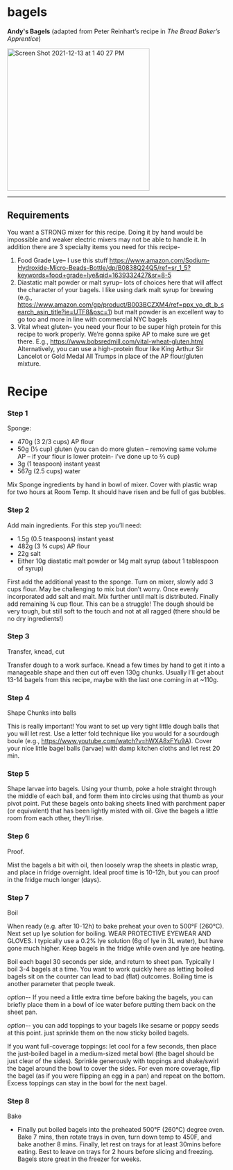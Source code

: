 # bagels
__Andy's Bagels__ (adapted from Peter Reinhart’s recipe in _The Bread Baker’s Apprentice_)

<img width="328" alt="Screen Shot 2021-12-13 at 1 40 27 PM" src="https://user-images.githubusercontent.com/7674197/145893296-52de0302-f2d9-4315-84af-53828e3dec98.png">

---------------------

## Requirements
You want a STRONG mixer for this recipe. Doing it by hand would be impossible and weaker electric mixers may not be able to handle it. In addition there are 3 specialty items you need for this recipe-

1. Food Grade Lye– I use this stuff https://www.amazon.com/Sodium-Hydroxide-Micro-Beads-Bottle/dp/B0838Q24Q5/ref=sr_1_5?keywords=food+grade+lye&qid=1639332427&sr=8-5
2. Diastatic malt powder or malt syrup– lots of choices here that will affect the character of your bagels. I like using dark malt syrup for brewing (e.g., https://www.amazon.com/gp/product/B003BCZXM4/ref=ppx_yo_dt_b_search_asin_title?ie=UTF8&psc=1) but malt powder is an excellent way to go too and more in line with commercial NYC bagels
3. Vital wheat gluten– you need your flour to be super high protein for this recipe to work properly. We’re gonna spike AP to make sure we get there. E.g., https://www.bobsredmill.com/vital-wheat-gluten.html Alternatively, you can use a high-protein flour like King Arthur Sir Lancelot or Gold Medal All Trumps in place of the AP flour/gluten mixture.

# Recipe

### Step 1
Sponge:

- 470g (3 2/3 cups) AP flour
- 50g (⅓ cup) gluten (you can do more gluten – removing same volume AP – if your flour is lower protein- i’ve done up to ⅔ cup)
- 3g (1 teaspoon) instant yeast
- 567g (2.5 cups) water

Mix Sponge ingredients by hand in bowl of mixer. Cover with plastic wrap for two hours at Room Temp. It should have risen and be full of gas bubbles.

### Step 2
Add main ingredients. For this step you’ll need:

- 1.5g (0.5 teaspoons) instant yeast
- 482g (3 ¾ cups) AP flour
- 22g salt
- Either 10g diastatic malt powder or 14g malt syrup (about 1 tablespoon of syrup)

First add the additional yeast to the sponge. Turn on mixer, slowly add 3 cups flour. May be challenging to mix but don’t worry. Once evenly incorporated add salt and malt. Mix further until malt is distributed. Finally add remaining ¾ cup flour. This can be a struggle! The dough should be very tough, but still soft to the touch and not at all ragged (there should be no dry ingredients!)

### Step 3
Transfer, knead, cut

Transfer dough to a work surface. Knead a few times by hand to get it into a manageable shape and then cut off even 130g chunks. Usually I’ll get about 13-14 bagels from this recipe, maybe with the last one coming in at ~110g. 

### Step 4
Shape Chunks into balls

This is really important! You want to set up very tight little dough balls that you will let rest. 
Use a letter fold technique like you would for a sourdough boule 
(e.g., https://www.youtube.com/watch?v=hWXA8xFYu9A). Cover your nice little bagel balls (larvae) with damp kitchen cloths and let rest 20 min. 

### Step 5
Shape larvae into bagels. 
Using your thumb, poke a hole straight through the middle of each ball, and form them into circles using that thumb as your pivot point. Put these bagels onto baking sheets lined with parchment paper (or equivalent) that has been lightly misted with oil. Give the bagels a little room from each other, they’ll rise. 

### Step 6
Proof. 

Mist the bagels a bit with oil, then loosely wrap the sheets in plastic wrap, and place in fridge overnight. Ideal proof time is 10-12h, but you can proof in the fridge much longer (days).

### Step 7
Boil 

When ready (e.g. after 10-12h) to bake preheat your oven to 500°F (260°C). Next set up lye solution for boiling. WEAR PROTECTIVE EYEWEAR AND GLOVES. I typically use a 0.2% lye solution (6g of lye in 3L water), but have gone much higher. Keep bagels in the fridge while oven and lye are heating. 

Boil each bagel 30 seconds per side, and return to sheet pan. Typically I boil 3-4 bagels at a time. You want to work quickly here as letting boiled bagels sit on the counter can lead to bad (flat) outcomes. Boiling time is another parameter that people tweak. 

*option*-- If you need a little extra time before baking the bagels, you can briefly place them in a bowl of ice water before putting them back on the sheet pan.

*option*-- you can add toppings to your bagels like sesame or poppy seeds at this point. just sprinkle them on the now sticky boiled bagels.

If you want full-coverage toppings: let cool for a few seconds, then place the just-boiled bagel in a medium-sized metal bowl (the bagel should be just clear of the sides). Sprinkle generously with toppings and shake/swirl the bagel around the bowl to cover the sides. For even more coverage, flip the bagel (as if you were flipping an egg in a pan) and repeat on the bottom. Excess toppings can stay in the bowl for the next bagel.

### Step 8
Bake

- Finally put boiled bagels into the preheated 500°F (260°C) degree oven. Bake 7 mins, then rotate trays in oven, turn down temp to 450F, and bake another 8 mins. Finally, let rest on trays for at least 30mins before eating. Best to leave on trays for 2 hours before slicing and freezing. Bagels store great in the freezer for weeks. 

